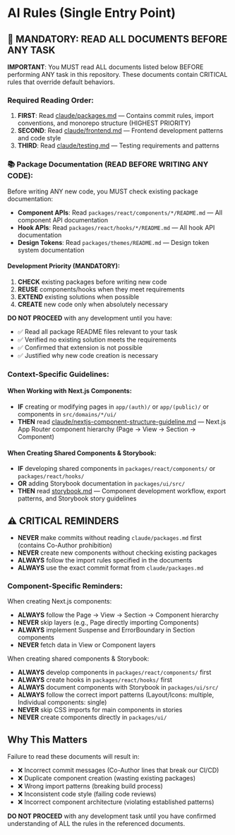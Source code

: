 # AI Rules (Single Entry Point)

## 🚨 MANDATORY: READ ALL DOCUMENTS BEFORE ANY TASK

**IMPORTANT**: You MUST read ALL documents listed below BEFORE performing ANY task in this repository. These documents contain CRITICAL rules that override default behaviors.

### Required Reading Order:

1. **FIRST**: Read [claude/packages.md](./claude/packages.md) — Contains commit rules, import conventions, and monorepo structure (HIGHEST PRIORITY)
2. **SECOND**: Read [claude/frontend.md](./claude/frontend.md) — Frontend development patterns and code style
3. **THIRD**: Read [claude/testing.md](./claude/testing.md) — Testing requirements and patterns

### 📚 Package Documentation (READ BEFORE WRITING ANY CODE):

Before writing ANY new code, you MUST check existing package documentation:

- **Component APIs**: Read `packages/react/components/*/README.md` — All component API documentation
- **Hook APIs**: Read `packages/react/hooks/*/README.md` — All hook API documentation
- **Design Tokens**: Read `packages/themes/README.md` — Design token system documentation

#### Development Priority (MANDATORY):

1. **CHECK** existing packages before writing new code
2. **REUSE** components/hooks when they meet requirements
3. **EXTEND** existing solutions when possible
4. **CREATE** new code only when absolutely necessary

**DO NOT PROCEED** with any development until you have:

- ✅ Read all package README files relevant to your task
- ✅ Verified no existing solution meets the requirements
- ✅ Confirmed that extension is not possible
- ✅ Justified why new code creation is necessary

### Context-Specific Guidelines:

#### When Working with Next.js Components:

- **IF** creating or modifying pages in `app/(auth)/` or `app/(public)/` or components in `src/domains/*/ui/`
- **THEN** read [claude/nextjs-component-structure-guideline.md](./claude/nextjs-component-structure-guideline.md) — Next.js App Router component hierarchy (Page → View → Section → Component)

#### When Creating Shared Components & Storybook:

- **IF** developing shared components in `packages/react/components/` or `packages/react/hooks/`
- **OR** adding Storybook documentation in `packages/ui/src/`
- **THEN** read [storybook.md](./claude/storybook-guideline.md) — Component development workflow, export patterns, and Storybook story guidelines

## ⚠️ CRITICAL REMINDERS

- **NEVER** make commits without reading `claude/packages.md` first (contains Co-Author prohibition)
- **NEVER** create new components without checking existing packages
- **ALWAYS** follow the import rules specified in the documents
- **ALWAYS** use the exact commit format from `claude/packages.md`

### Component-Specific Reminders:

When creating Next.js components:

- **ALWAYS** follow the Page → View → Section → Component hierarchy
- **NEVER** skip layers (e.g., Page directly importing Components)
- **ALWAYS** implement Suspense and ErrorBoundary in Section components
- **NEVER** fetch data in View or Component layers

When creating shared components & Storybook:

- **ALWAYS** develop components in `packages/react/components/` first
- **ALWAYS** create hooks in `packages/react/hooks/` first
- **ALWAYS** document components with Storybook in `packages/ui/src/`
- **ALWAYS** follow the correct import patterns (Layout/Icons: multiple, Individual components: single)
- **NEVER** skip CSS imports for main components in stories
- **NEVER** create components directly in `packages/ui/`

## Why This Matters

Failure to read these documents will result in:

- ❌ Incorrect commit messages (Co-Author lines that break our CI/CD)
- ❌ Duplicate component creation (wasting existing packages)
- ❌ Wrong import patterns (breaking build process)
- ❌ Inconsistent code style (failing code reviews)
- ❌ Incorrect component architecture (violating established patterns)

**DO NOT PROCEED** with any development task until you have confirmed understanding of ALL the rules in the referenced documents.
